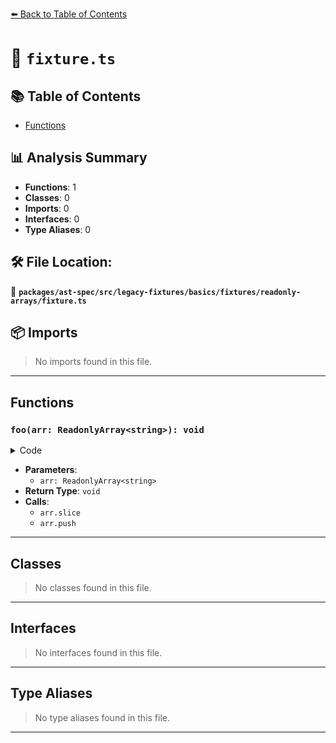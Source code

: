 [⬅️ Back to Table of Contents](../../../../../../../index.md)

# 📄 `fixture.ts`

## 📚 Table of Contents

- [Functions](#functions)

## 📊 Analysis Summary

- **Functions**: 1
- **Classes**: 0
- **Imports**: 0
- **Interfaces**: 0
- **Type Aliases**: 0

## 🛠️ File Location:
📂 **`packages/ast-spec/src/legacy-fixtures/basics/fixtures/readonly-arrays/fixture.ts`**

## 📦 Imports

> No imports found in this file.


---

## Functions

### `foo(arr: ReadonlyArray<string>): void`

<details><summary>Code</summary>

```ts
function foo(arr: ReadonlyArray<string>) {
  arr.slice(); // okay
  arr.push('hello!'); // error!
}
```
</details>

- **Parameters**:
  - `arr: ReadonlyArray<string>`
- **Return Type**: `void`
- **Calls**:
  - `arr.slice`
  - `arr.push`

---

## Classes

> No classes found in this file.


---

## Interfaces

> No interfaces found in this file.


---

## Type Aliases

> No type aliases found in this file.


---
